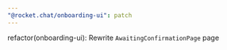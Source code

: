 ```yaml
---
"@rocket.chat/onboarding-ui": patch
---
```


refactor(onboarding-ui): Rewrite `AwaitingConfirmationPage` page
